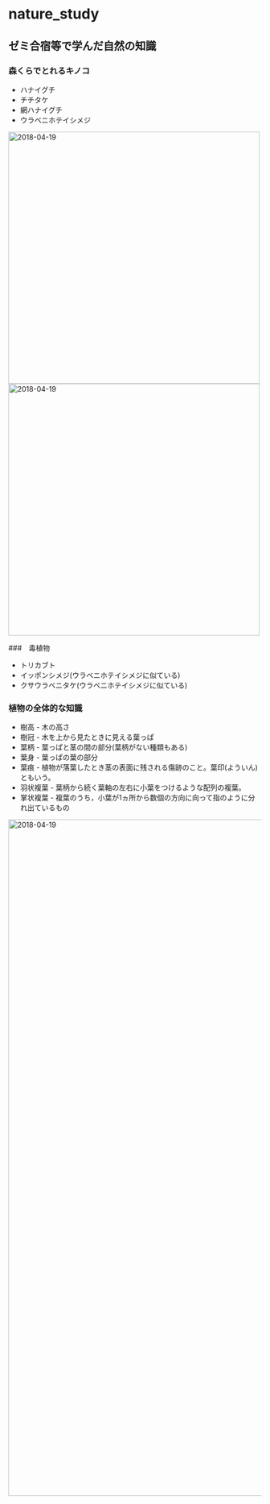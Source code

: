 # nature_study
## ゼミ合宿等で学んだ自然の知識
### 森くらでとれるキノコ
* ハナイグチ
* チチタケ
* 網ハナイグチ
* ウラベニホテイシメジ
<img width="500" alt="2018-04-19" src="https://user-images.githubusercontent.com/13360878/46387986-a95c5f80-c704-11e8-9ce5-e4e1f02e3031.JPG">
<img width="500" alt="2018-04-19" src="https://user-images.githubusercontent.com/13360878/46387990-b11c0400-c704-11e8-96b0-e07deefdd056.JPG">

###　毒植物
* トリカブト
* イッポンシメジ(ウラベニホテイシメジに似ている)
* クサウラベニタケ(ウラベニホテイシメジに似ている)

### 植物の全体的な知識
* 樹高 - 木の高さ
* 樹冠 - 木を上から見たときに見える葉っぱ
* 葉柄 - 葉っぱと茎の間の部分(葉柄がない種類もある)
* 葉身 - 葉っぱの葉の部分
* 葉痕 - 植物が落葉したとき茎の表面に残される傷跡のこと。葉印(よういん)ともいう。
* 羽状複葉 - 葉柄から続く葉軸の左右に小葉をつけるような配列の複葉。
* 掌状複葉 - 複葉のうち，小葉が1ヵ所から数個の方向に向って指のように分れ出ているもの
<img width="1343" alt="2018-04-19" src="https://user-images.githubusercontent.com/13360878/46387948-61d5d380-c704-11e8-9dd2-db173e6197ad.png">

